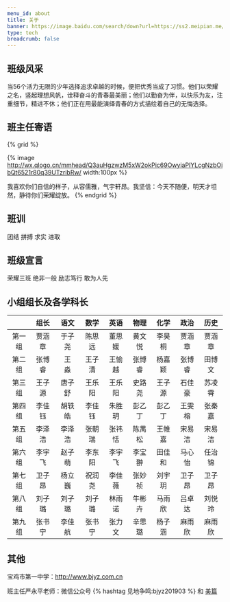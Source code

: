 ```yaml
---
menu_id: about
title: 关于
banner: https://image.baidu.com/search/down?url=https://ss2.meipian.me/users/16033976/e8fe6a4e778f4033b9a5b15a10743dff.jpg
type: tech
breadcrumb: false
---
```


<style>.article.banner .bg+.content{aspect-ratio:2}</style>

## 班级风采

当56个活力无限的少年选择追求卓越的时候，便把优秀当成了习惯。他们以荣耀之名，竖起理想风帆，诠释奋斗的青春最美丽；他们以勤奋为伴，以快乐为友，注重细节，精进不休；他们正在用最能演绎青春的方式描绘着自己的无悔选择。

## 班主任寄语

{% grid %}
<!-- cell -->
{% image http://wx.qlogo.cn/mmhead/Q3auHgzwzM5xW2okPic69OwyiaPIYLcgNzbOibQt6521r80q39UTzribRw/ width:100px %}
<!-- cell -->
我喜欢你们自信的样子，从容儒雅，气宇轩昂。我坚信：今天不随便，明天才坦然，静待你们荣耀绽放。
{% endgrid %}

## 班训

团结 拼搏 求实 进取

## 班级宣言

荣耀三班 绝非一般 励志笃行 敢为人先

## 小组组长及各学科长

|        |  组长  |  语文  |  数学  |  英语  |  物理  |  化学  |  政治  |  历史  |
| :----: | :----: | :----: | :----: | :----: | :----: | :----: | :----: | :----: |
| 第一组 | 贾涵章 | 于子尧 | 陈思远 | 董思媛 | 黄文悦 | 李昊桐 | 贾涵章 | 贾涵章 |
| 第二组 | 张博睿 | 王　淼 | 王子清 | 王愉越 | 张博睿 | 杨嘉颖 | 张博睿 | 田博文 |
| 第三组 | 王子源 | 唐子舒 | 王乐阳 | 王乐阳 | 史路尧 | 王子源 | 石佳豪 | 苏凌霄 |
| 第四组 | 李佳钰 | 胡轶皓 | 李佳钰 | 朱胜玥 | 彭乙丁 | 彭乙丁 | 王雯榕 | 张秦嘉 |
| 第五组 | 李泽浩 | 李泽浩 | 张朝瑞 | 张祎恬 | 陈禺松 | 王帷嘉 | 宋易洁 | 宋易洁 |
| 第六组 | 李宇飞 | 赵子萌 | 李东阳 | 李宇飞 | 李宝翀 | 田佳和 | 马心怡 | 任治锦 |
| 第七组 | 卫子昂 | 杨立巍 | 祝润尧 | 李佳薇 | 张妙祯 | 刘宇玥 | 卫子昂 | 卫子昂 |
| 第八组 | 刘子璐 | 刘子璐 | 刘子璐 | 林雨诺 | 牛彬卉 | 马雨欣 | 吕卓达 | 刘悦玲 |
| 第九组 | 张书宁 | 李佳航 | 张书宁 | 张力文 | 辛思璐 | 杨子涵 | 麻雨欣 | 麻雨欣 |

## 其他

宝鸡市第一中学：http://www.bjyz.com.cn

班主任严永平老师：微信公众号 {% hashtag 见地争鸣:bjyz201903 %} 和 [美篇](https://www.meipian.cn/c/16033976)
